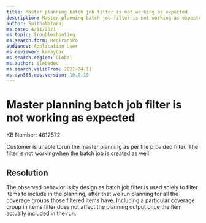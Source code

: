 ```yaml
---
title: Master planning batch job filter is not working as expected
description: Master planning batch job filter is not working as expected
author: SmithaNataraj
ms.date: 4/11/2021
ms.topic: troubleshooting
ms.search.form: ReqTransPo
audience: Application User
ms.reviewer: kamaybac
ms.search.region: Global
ms.author: ilebedev
ms.search.validFrom: 2021-04-11
ms.dyn365.ops.version: 10.0.19
---
```


# Master planning batch job filter is not working as expected

KB Number: 4612572

Customer is unable torun the master planning as per the provided filter. The filter is not workingwhen the batch job is created as well


## Resolution
The observed behavior is by design as batch job filter is used solely to filter items to include in the planning, after that we run planning for all the coverage groups those filtered items have. Including a particular coverage group in items filter does not affect the planning output once the item actually included in the run.



